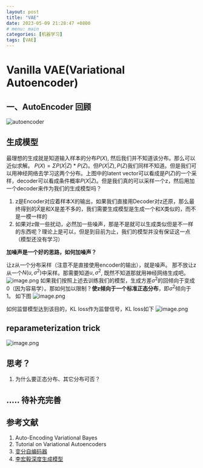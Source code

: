 ```yaml
---
layout: post
title: "VAE"
date: 2023-05-09 21:28:47 +0800
# menu: main
categories: [机器学习]
tags: [VAE]
---
```


# Vanilla VAE(Variational Autoencoder)

## 一、AutoEncoder 回顾

![autoencoder](/VAE/8596800-8666af110c3d6d37.png)

## 生成模型

最理想的生成就是知道输入样本的分布$P(X)$, 然后我们并不知道该分布。那么可以近似求解。
$P(X) = \Sigma P(X|Z)*P(Z)$。但$P(X|Z), P(Z)$我们同样不知道。但是我们可以用神经网络去学习这两个分布。上图中的latent vector可以看成是$P(Z)$的一个采样，decoder可以看成条件概率$P(X|Z)$。但是我们真的可以采样一个z，然后用加一个decoder来作为我们的生成模型吗？

1. z是Encoder对应着样本X的输出，如果我们直接用Decoder对z还原，那么最终得到的$\hat{X}$是和X是差不多的，我们需要生成模型是生成一个和X类似的，而不是一模一样的
2. 如果对z做一些扰动，必然加一些噪声，那是不是就可以生成类似但是不一样的东西呢？理论上是可以，但是到目前为止，我们的模型并没有保证这一点（模型还没有学习） 

**加噪声是一个好的思路，如何加噪声？**

让z从一个分布采样（注意不是直接使用encoder的输出），就是噪声。
那不放让z从一个$N(u, \sigma^2)$中采样。那需要知道$u, \sigma^2$, 既然不知道那就用神经网络生成吧。
![image.png](/VAE/8596800-6c07e2d296d44414.png)
如果我们按照上述去训练我们的模型，生成方差$\sigma^2$的回倾向于变成0（因为容易学）。那如何加以限制？**使z倾向于一个标准正态分布**，即$\sigma^2$倾向于1。 如下图
![image.png](/VAE/8596800-c505c2a1e88756f5.png)

如何监督模型达到该目的，KL loss作为监督信号，KL loss如下
![image.png](/VAE/8596800-6b4357a33bd6974e.png)

## reparameterization trick

![image.png](/VAE/8596800-2a126d0c68120783.png)

## 思考？

1. 为什么要正态分布、其它分布可否？

## ..... 待补充完善

## 参考文献

1. Auto-Encoding Variational Bayes
2. Tutorial on Variational Autoencoders
3. [变分自编码器](https://spaces.ac.cn/archives/5253)
4. [李宏毅深度生成模型](https://www.bilibili.com/video/BV1Ux411S7Yk?p=18&vd_source=9ddbc59809ae2e80b717c2d15bbb9f69)